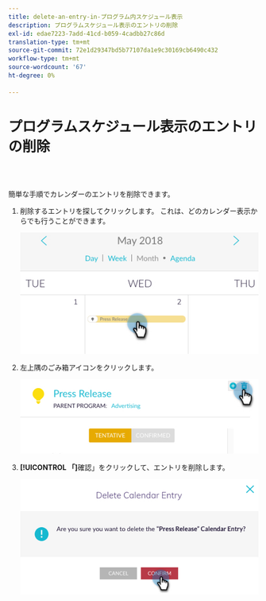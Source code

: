 ```yaml
---
title: delete-an-entry-in-プログラム内スケジュール表示
description: プログラムスケジュール表示のエントリの削除
exl-id: edae7223-7add-41cd-b059-4cadbb27c86d
translation-type: tm+mt
source-git-commit: 72e1d29347bd5b77107da1e9c30169cb6490c432
workflow-type: tm+mt
source-wordcount: '67'
ht-degree: 0%

---
```


# プログラムスケジュール表示のエントリの削除

<br> 

簡単な手順でカレンダーのエントリを削除できます。

1. 削除するエントリを探してクリックします。 これは、どのカレンダー表示からでも行うことができます。

   ![イメージ1](/help/sky/assets/program-schedule-view/delete-an-entry-in-program-schedule-view/delete-an-entry-in-program-schedule-view-1.png)

1. 左上隅のごみ箱アイコンをクリックします。

   ![イメージ2](/help/sky/assets/program-schedule-view/delete-an-entry-in-program-schedule-view/delete-an-entry-in-program-schedule-view-2.png)

1. **[!UICONTROL 「]**&#x200B;確認」をクリックして、エントリを削除します。

   ![イメージ3](/help/sky/assets/program-schedule-view/delete-an-entry-in-program-schedule-view/delete-an-entry-in-program-schedule-view-3.png)
